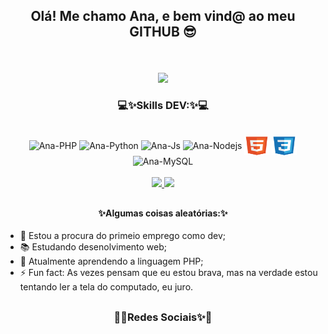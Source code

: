 <h2 align="center">Olá! Me chamo Ana, e bem vind@ ao meu GITHUB 😎
  
<br><img align="center" src="https://pa1.narvii.com/6217/3382e79d8e82e924032811483279e822d50c619d_hq.gif" height="100" margin="0"><br>
  
</h2>


<h3 align="center">💻✨Skills DEV:✨💻</h3><br>

<div align="center">
  <img align="center" alt="Ana-PHP" height="30" width="40" src="https://cdn.jsdelivr.net/gh/devicons/devicon/icons/php/php-plain.svg">
  <img align="center" alt="Ana-Python" height="30" width="40" src="https://cdn.jsdelivr.net/gh/devicons/devicon/icons/python/python-original.svg">
  <img align="center" alt="Ana-Js" height="30" width="40" src="https://cdn.jsdelivr.net/gh/devicons/devicon/icons/javascript/javascript-plain.svg">
  <img align="center" alt="Ana-Nodejs" height="30" width="40" src="https://cdn.jsdelivr.net/gh/devicons/devicon/icons/nodejs/nodejs-original.svg">
  <img align="center" alt="Ana-HTML" height="30" width="40" src="https://raw.githubusercontent.com/devicons/devicon/master/icons/html5/html5-original.svg">
  <img align="center" alt="Ana-CSS" height="30" width="40" src="https://raw.githubusercontent.com/devicons/devicon/master/icons/css3/css3-original.svg">
  <img align="center" alt="Ana-MySQL" height="30" width="40" src="https://cdn.jsdelivr.net/gh/devicons/devicon/icons/mysql/mysql-original.svg">
</div>
<br>
  
<div align="center">
  <a href="https://github.com/kanashi00">
  <img height="160em" src="https://github-readme-stats.vercel.app/api?username=kanashi00&show_icons=true&theme=blue-green&hide=prs,contribs&count_private=true"/>
  <img height="160em" src="https://github-readme-stats.vercel.app/api/top-langs/?username=kanashi00&layout=compact&langs_count=7&theme=blue-green"/></a>
</div>

##
  
<h4 align="center">✨Algumas coisas aleatórias:✨</h4>

- 🔭 Estou a procura do primeio emprego como dev;
- 📚 Estudando desenolvimento web;
- 🧩 Atualmente aprendendo a linguagem PHP;
- ⚡ Fun fact: As vezes pensam que eu estou brava, mas na verdade estou tentando ler a tela do computado, eu juro.

##
<h3 align="center">📧✨Redes Sociais✨📧</h3>

